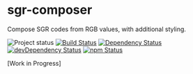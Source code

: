 # sgr-composer
Compose SGR codes from RGB values, with additional styling.

![Project status][project-badge]
[![Build Status][build-badge]][travis]
[![Dependency Status][david-badge]][david]
[![devDependency Status][david-dev-badge]][david-dev]
[![npm Status][npm-badge]][npm]

[Work in Progress]


[project-badge]: http://img.shields.io/badge/status-alpha-red.svg?style=flat
[build-badge]: http://img.shields.io/travis/MarkGriffiths/sgr-composer.svg?branch=master&style=flat
[david-badge]: http://img.shields.io/david/MarkGriffiths/sgr-composer.svg?style=flat
[david-dev-badge]: http://img.shields.io/david/dev/MarkGriffiths/sgr-composer.svg?style=flat
[npm-badge]: https://img.shields.io/npm/v/sgr-composer.svg?style=flat

[travis]: https://travis-ci.org/MarkGriffiths/sgr-composer
[david]: https://david-dm.org/MarkGriffiths/sgr-composer
[david-dev]: https://david-dm.org/MarkGriffiths/sgr-composer#info=devDependencies
[npm]: https://www.npmjs.com/package/sgr-composer
